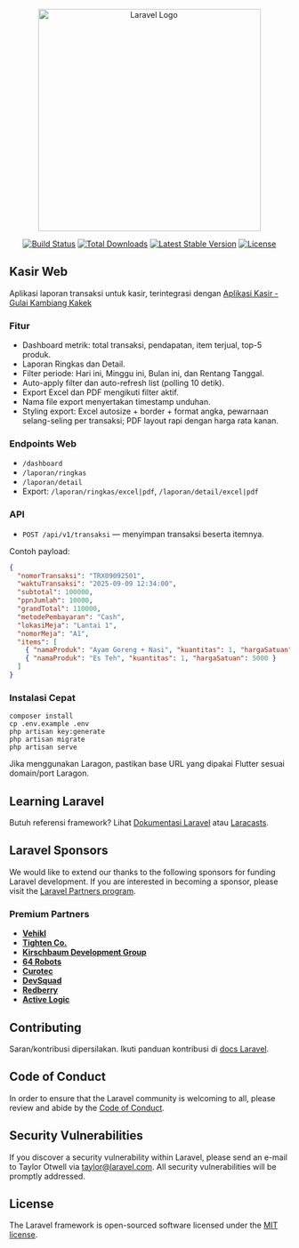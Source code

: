 <p align="center"><a href="https://laravel.com" target="_blank"><img src="https://raw.githubusercontent.com/laravel/art/master/logo-lockup/5%20SVG/2%20CMYK/1%20Full%20Color/laravel-logolockup-cmyk-red.svg" width="400" alt="Laravel Logo"></a></p>

<p align="center">
<a href="https://github.com/laravel/framework/actions"><img src="https://github.com/laravel/framework/workflows/tests/badge.svg" alt="Build Status"></a>
<a href="https://packagist.org/packages/laravel/framework"><img src="https://img.shields.io/packagist/dt/laravel/framework" alt="Total Downloads"></a>
<a href="https://packagist.org/packages/laravel/framework"><img src="https://img.shields.io/packagist/v/laravel/framework" alt="Latest Stable Version"></a>
<a href="https://packagist.org/packages/laravel/framework"><img src="https://img.shields.io/packagist/l/laravel/framework" alt="License"></a>
</p>

## Kasir Web

Aplikasi laporan transaksi untuk kasir, terintegrasi dengan [Aplikasi Kasir - Gulai Kambiang Kakek](https://github.com/IamDoctrin/kasir_android)


### Fitur
- Dashboard metrik: total transaksi, pendapatan, item terjual, top-5 produk.
- Laporan Ringkas dan Detail.
- Filter periode: Hari ini, Minggu ini, Bulan ini, dan Rentang Tanggal.
- Auto-apply filter dan auto-refresh list (polling 10 detik).
- Export Excel dan PDF mengikuti filter aktif.
- Nama file export menyertakan timestamp unduhan.
- Styling export: Excel autosize + border + format angka, pewarnaan selang-seling per transaksi; PDF layout rapi dengan harga rata kanan.

### Endpoints Web
- `/dashboard`
- `/laporan/ringkas`
- `/laporan/detail`
- Export: `/laporan/ringkas/excel|pdf`, `/laporan/detail/excel|pdf`

### API
- `POST /api/v1/transaksi` — menyimpan transaksi beserta itemnya.

Contoh payload:
```json
{
  "nomorTransaksi": "TRX09092501",
  "waktuTransaksi": "2025-09-09 12:34:00",
  "subtotal": 100000,
  "ppnJumlah": 10000,
  "grandTotal": 110000,
  "metodePembayaran": "Cash",
  "lokasiMeja": "Lantai 1",
  "nomorMeja": "A1",
  "items": [
    { "namaProduk": "Ayam Goreng + Nasi", "kuantitas": 1, "hargaSatuan": 25000 },
    { "namaProduk": "Es Teh", "kuantitas": 1, "hargaSatuan": 5000 }
  ]
}
```

### Instalasi Cepat
```
composer install
cp .env.example .env
php artisan key:generate
php artisan migrate
php artisan serve
```

Jika menggunakan Laragon, pastikan base URL yang dipakai Flutter sesuai domain/port Laragon.

## Learning Laravel

Butuh referensi framework? Lihat [Dokumentasi Laravel](https://laravel.com/docs) atau [Laracasts](https://laracasts.com).

## Laravel Sponsors

We would like to extend our thanks to the following sponsors for funding Laravel development. If you are interested in becoming a sponsor, please visit the [Laravel Partners program](https://partners.laravel.com).

### Premium Partners

- **[Vehikl](https://vehikl.com)**
- **[Tighten Co.](https://tighten.co)**
- **[Kirschbaum Development Group](https://kirschbaumdevelopment.com)**
- **[64 Robots](https://64robots.com)**
- **[Curotec](https://www.curotec.com/services/technologies/laravel)**
- **[DevSquad](https://devsquad.com/hire-laravel-developers)**
- **[Redberry](https://redberry.international/laravel-development)**
- **[Active Logic](https://activelogic.com)**

## Contributing

Saran/kontribusi dipersilakan. Ikuti panduan kontribusi di [docs Laravel](https://laravel.com/docs/contributions).

## Code of Conduct

In order to ensure that the Laravel community is welcoming to all, please review and abide by the [Code of Conduct](https://laravel.com/docs/contributions#code-of-conduct).

## Security Vulnerabilities

If you discover a security vulnerability within Laravel, please send an e-mail to Taylor Otwell via [taylor@laravel.com](mailto:taylor@laravel.com). All security vulnerabilities will be promptly addressed.

## License

The Laravel framework is open-sourced software licensed under the [MIT license](https://opensource.org/licenses/MIT).
